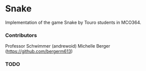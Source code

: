 # Snake
Implementation of the game Snake by Touro students in MCO364.

### Contributors
Professor Schwimmer (andrewoid)
Michelle Berger (https://github.com/bergerm613)

### TODO
